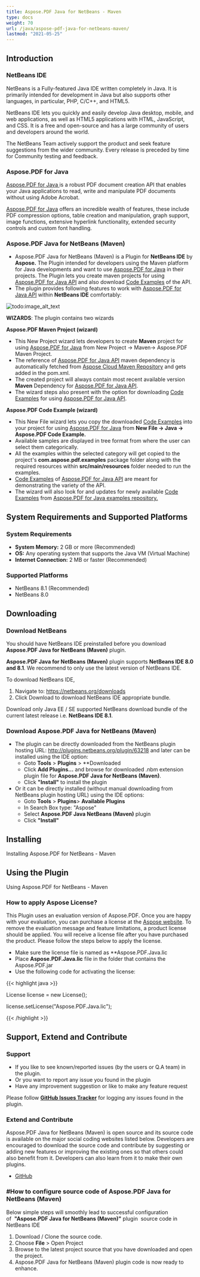 ```yaml
---
title: Aspose.PDF Java for NetBeans - Maven
type: docs
weight: 70
url: /java/aspose-pdf-java-for-netbeans-maven/
lastmod: "2021-05-25"
---
```


## Introduction

### NetBeans IDE

NetBeans is a Fully-featured Java IDE written completely in Java. It is primarily intended for development in Java but also supports other languages, in particular, PHP, C/C++, and HTML5.

NetBeans IDE lets you quickly and easily develop Java desktop, mobile, and web applications, as well as HTML5 applications with HTML, JavaScript, and CSS. It is a free and open-source and has a large community of users and developers around the world.

The NetBeans Team actively support the product and seek feature suggestions from the wider community. Every release is preceded by time for Community testing and feedback.

### Aspose.PDF for Java

[Aspose.PDF for Java ](https://products.aspose.com/pdf/java)is a robust PDF document creation API that enables your Java applications to read, write and manipulate PDF documents without using Adobe Acrobat.

[Aspose.PDF for Java](https://products.aspose.com/pdf/java) offers an incredible wealth of features, these include PDF compression options, table creation and manipulation, graph support, image functions, extensive hyperlink functionality, extended security controls and custom font handling.

### Aspose.PDF Java for NetBeans (Maven)

- Aspose.PDF Java for NetBeans (Maven) is a Plugin for **NetBeans IDE** by **Aspose.** The Plugin intended for developers using the Maven platform for Java developments and want to use [Aspose.PDF for Java](https://products.aspose.com/pdf/java) in their projects. The Plugin lets you create maven projects for using [Aspose.PDF for Java API](https://products.aspose.com/pdf/java) and also download [Code Examples](https://github.com/aspose-pdf/Aspose.PDF-for-Java/tree/master/Examples) of the API. 
- The plugin provides following features to work with [Aspose.PDF for Java API](https://products.aspose.com/pdf/java) within **NetBeans IDE** comfortably:

![todo:image_alt_text](http://i.imgur.com/KWKGljg.png)

**WIZARDS**:
The plugin contains two wizards

**Aspose.PDF Maven Project (wizard)**

- This New Project wizard lets developers to create **Maven** project for using [Aspose.PDF for Java](https://products.aspose.com/pdf/java) from New Project -> Maven-> Aspose.PDF Maven Project.
- The reference of [Aspose.PDF for Java API](https://products.aspose.com/pdf/java) maven dependency is automatically fetched from [Aspose Cloud Maven Repository](http://maven.aspose.com/artifactory/webapp/home.html?0) and gets added in the pom.xml.
- The created project will always contain most recent available version **Maven** Dependency for [Aspose.PDF for Java API](https://products.aspose.com/pdf/java).
- The wizard steps also present with the option for downloading [Code Examples](https://github.com/aspose-pdf/Aspose.PDF-for-Java/tree/master/Examples) for using [Aspose.PDF for Java API](https://products.aspose.com/pdf/java).

**Aspose.PDF Code Example (wizard)**

- This New File wizard lets you copy the downloaded [Code Examples](https://github.com/aspose-pdf/Aspose.PDF-for-Java/tree/master/Examples) into your project for using [Aspose.PDF for Java](https://products.aspose.com/pdf/java) from **New File -> Java -> Aspose.PDF Code Example.**
- Available samples are displayed in tree format from where the user can select them categorically.
- All the examples within the selected category will get copied to the project's **com.aspose.pdf.examples** package folder along with the required resources within **src/main/resources** folder needed to run the examples.
- [Code Examples](https://github.com/aspose-pdf/Aspose.PDF-for-Java/tree/master/Examples) of [Aspose.PDF for Java API](https://products.aspose.com/pdf/java) are meant for demonstrating the variety of the API.
- The wizard will also look for and updates for newly available [Code Examples](https://github.com/aspose-pdf/Aspose.PDF-for-Java/tree/master/Examples) from [Aspose.PDF for Java examples repository.](https://github.com/aspose-pdf/Aspose.PDF-for-Java/tree/master/Examples)

## System Requirements and Supported Platforms

### System Requirements

- **System Memory:** 2 GB or more (Recommended)
- **OS:** Any operating system that supports the Java VM (Virtual Machine)
- **Internet Connection:** 2 MB or faster (Recommended)

### Supported Platforms

- NetBeans 8.1 (Recommended)
- NetBeans 8.0

## Downloading

### Download NetBeans 

You should have NetBeans IDE preinstalled before you download **Aspose.PDF Java for NetBeans (Maven)** plugin.

**Aspose.PDF Java for NetBeans (Maven)** plugin supports **NetBeans IDE 8.0 and 8.1**. We recommend to only use the latest version of NetBeans IDE.

To download NetBeans IDE,

1. Navigate to: <https://netbeans.org/downloads>
1. Click Download to download NetBeans IDE appropriate bundle. 

Download only Java EE / SE supported NetBeans download bundle of the current latest release i.e. **NetBeans IDE 8.1**.

### Download Aspose.PDF Java for NetBeans (Maven)

- The plugin can be directly downloaded from the NetBeans plugin hosting URL: <http://plugins.netbeans.org/plugin/63218>
  and later can be installed using the IDE option:
  - Goto **Tools** > **Plugins** > **Downloaded
  - Click **Add Plugins...** and browse for downloaded .nbm extension plugin file for **Aspose.PDF Java for NetBeans (Maven)**.
  - Click **"Install"** to install the plugin
- Or it can be directly installed (without manual downloading from NetBeans plugin hosting URL) using the IDE options:
  - Goto **Tools** > **Plugins**> **Available Plugins**
  - In Search Box type: "Aspose"
  - Select **Aspose.PDF Java NetBeans (Maven)** plugin
  - Click **"Install"**

## Installing

Installing Aspose.PDF for NetBeans - Maven

## Using the Plugin

Using Aspose.PDF for NetBeans - Maven

### How to apply Aspose License?

This Plugin uses an evaluation version of Aspose.PDF. Once you are happy with your evaluation, you can purchase a license at the [Aspose website](http://www.aspose.com/purchase/default.aspx).
To remove the evaluation message and feature limitations, a product license should be applied. You will receive a license file after you have purchased the product. Please follow the steps below to apply the license.

- Make sure the license file is named as **Aspose.PDF.Java.lic
- Place **Aspose.PDF.Java.lic** file in the folder that contains the Aspose.PDF.jar
- Use the following code for activating the license:

{{< highlight java >}}

 License license = new License();

license.setLicense("Aspose.PDF.Java.lic");

{{< /highlight >}}

## Support, Extend and Contribute

### Support

- If you like to see known/reported issues (by the users or Q.A team) in the plugin.
- Or you want to report any issue you found in the plugin
- Have any improvement suggestion or like to make any feature request

Please follow [**GitHub Issues Tracker**](https://github.com/aspose-pdf/Aspose.PDF-for-Java/issues) for logging any issues found in the plugin.

### Extend and Contribute

Aspose.PDF Java for NetBeans (Maven) is open source and its source code is available on the major social coding websites listed below. Developers are encouraged to download the source code and contribute by suggesting or adding new features or improving the existing ones so that others could also benefit from it. Developers can also learn from it to make their own plugins.

- [GitHub](https://github.com/aspose-pdf/Aspose.PDF-for-Java/tree/master/Plugins/Aspose_Pdf_Java_for_NetBeans\(Maven\))

### #How to configure source code of Aspose.PDF Java for NetBeans (Maven)

Below simple steps will smoothly lead to successful configuration of  **"Aspose.PDF Java for NetBeans (Maven)"** plugin  source code in NetBeans IDE

1. Download / Clone the source code.
1. Choose **File** > Open Project
1. Browse to the latest project source that you have downloaded and open the project.
1. Aspose.PDF Java for NetBeans (Maven) plugin code is now ready to enhance.
